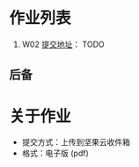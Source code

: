 # 作业列表
1. W02 [提交地址](https://send2me.cn/ZZ9k6SA3/SBuL_R3RB-Flew)： TODO
## 后备
# 关于作业
- 提交方式：上传到坚果云收件箱
- 格式：电子版 (pdf)